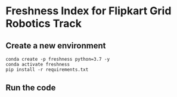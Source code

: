 # Freshness Index for Flipkart Grid Robotics Track

## Create a new environment

```
conda create -p freshness python=3.7 -y
conda activate freshness
pip install -r requirements.txt
```

## Run the code

